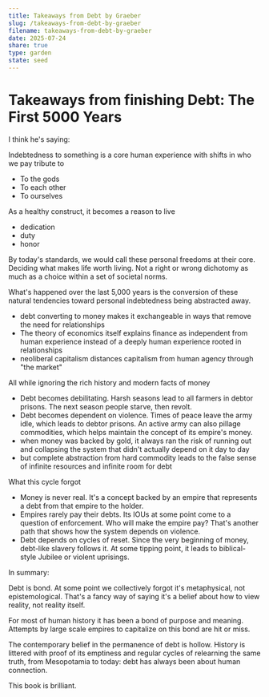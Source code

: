 ```yaml
---
title: Takeaways from Debt by Graeber
slug: /takeaways-from-debt-by-graeber
filename: takeaways-from-debt-by-graeber
date: 2025-07-24
share: true
type: garden
state: seed
---
```

# Takeaways from finishing Debt: The First 5000 Years

I think he's saying:

Indebtedness to something is a core human experience with shifts in who we pay tribute to
- To the gods 
- To each other 
- To ourselves

As a healthy construct, it becomes a reason to live 
- dedication
- duty
- honor

By today's standards, we would call these personal freedoms at their core. Deciding what makes life worth living. Not a right or wrong dichotomy as much as a choice within a set of societal norms. 

What's happened over the last 5,000 years is the conversion of these natural tendencies toward personal indebtedness being abstracted away. 

- debt converting to money makes it exchangeable in ways that remove the need for relationships 
- The theory of economics itself explains finance as independent from human experience instead of a deeply human experience rooted in relationships 
- neoliberal capitalism distances capitalism from human agency through "the market" 

All while ignoring the rich history and modern facts of money 

- Debt becomes debilitating. Harsh seasons lead to all farmers in debtor prisons. The next season people starve, then revolt. 
- Debt becomes dependent on violence. Times of peace leave the army idle, which leads to debtor prisons. An active army can also pillage commodities, which helps maintain the concept of its empire's money. 
- when money was backed by gold, it always ran the risk of running out and collapsing the system that didn't actually depend on it day to day
- but complete abstraction from hard commodity leads to the false sense of infinite resources and infinite room for debt

What this cycle forgot 

- Money is never real. It's a concept backed by an empire that represents a debt from that empire to the holder.
- Empires rarely pay their debts. Its IOUs at some point come to a question of enforcement. Who will make the empire pay? That's another path that shows how the system depends on violence. 
- Debt depends on cycles of reset. Since the very beginning of money, debt-like slavery follows it. At some tipping point, it leads to biblical-style Jubilee or violent uprisings.

In summary:

Debt is bond. At some point we collectively forgot it's metaphysical, not epistemological. That's a fancy way of saying it's a belief about how to view reality, not reality itself. 

For most of human history it has been a bond of purpose and meaning. Attempts by large scale empires to capitalize on this bond are hit or miss.

The contemporary belief in the permanence of debt is hollow. History is littered with proof of its emptiness and regular cycles of relearning the same truth, from Mesopotamia to today: debt has always been about human connection.

This book is brilliant.